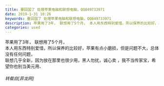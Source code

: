 ```yaml
---
title: 要回国了 处理苹果电脑和联想电脑，QQ849733971
date: 2019-1-31 10:26
keywords: 要回国了 处理苹果电脑和联想电脑，QQ849733971
description: 苹果用了3年， 联想用了5个月， 本人用东西特别爱惜，所以保养的比较好，苹果有点小磨损，但是问题不大，总体没有任何问题，联想几乎全新，因为放在那里也很少用，黑人勿扰，诚心卖 ，我不当传家宝，希望你也别当美元用、
categories: used
---
```

<td class="t_f" id="postmessage_2863571">

苹果用了3年， 联想用了5个月， <br/>
本人用东西特别爱惜，所以保养的比较好，苹果有点小磨损，但是问题不大，总体没有任何问题，<br/>
联想几乎全新，因为放在那里也很少用，黑人勿扰，诚心卖 ，我不当传家宝，希望你也别当美元用、</td>
###### 转载自[菲龙网]